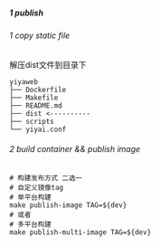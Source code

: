 ##### 1 publish

###### 1 copy static file
解压dist文件到目录下
```text
yiyaweb
├── Dockerfile
├── Makefile
├── README.md
├── dist <----------
├── scripts
└── yiyai.conf
```
###### 2 build container && publish image
```shell
# 构建发布方式 二选一
# 自定义镜像tag
# 单平台构建
make publish-image TAG=${dev}
# 或者
# 多平台构建
make publish-multi-image TAG=${dev} 
```